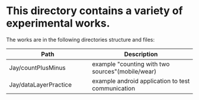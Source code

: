 # This directory contains a variety of experimental works.

The works are in the following directories structure and files:

| Path <img width=282/> | Description <img width=600/> |
| ------ | ------ |
| Jay/countPlusMinus | example "counting with two sources"(mobile/wear) |
| Jay/dataLayerPractice | example android application to test communication |
